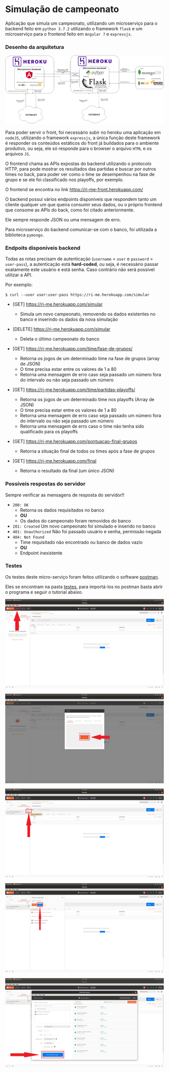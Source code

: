 # Simulação de campeonato

Aplicação que simula um campeonato, utilizando um microserviço para o backend feito em `python 3.7.2`
utilizando o framework `flask` e um microserviço para o frontend feito em `Angular 7` e `expressjs`.

### Desenho da arquitetura

![picture](assets/arq.png)

Para poder servir o front, foi necessário subir no heroku uma aplicação em `nodeJS`, utilizando o framework `expressjs`,
a única função deste framework é responder os conteúdos estáticos do front já buildados para o ambiente produtivo, ou seja,
ele só responde para o browser o arquivo `HTML` e os arquivos `JS`.


O frontend chama as APIs expostas do backend utilizando o protocolo HTTP, para pode mostrar os resultados das partidas e buscar
por outros times no back, para poder ver como o time se desempenhou na fase de grupo e se ele foi classificado nos playoffs, por exemplo.


O frontend se encontra no link https://ri-me-front.herokuapp.com/


O backend possui vários endpoints disponíveis que respondem tanto um cliente qualquer um que queira consumir seus dados, ou o próprio frontend
que consome as APIs do back, como foi citado anteriormente.


Ele sempre responde JSON ou uma mensagem de erro.


Para microserviço do backend comunicar-se com o banco, foi utilizada a biblioteca `pymongo`.


### Endpoits disponíveis backend

Todas as rotas precisam de autenticação (`username` = `user` e `password` = `user-pass`),
a autenticação está **hard-coded**, ou seja, é necessário passar exatamente este usuário e está senha.
Caso contrário não será possível utilizar a API.

Por exemplo:

`$ curl --user user:user-pass https://ri-me.herokuapp.com/simular`

- [GET] https://ri-me.herokuapp.com/simular
    - Simula um novo campeonato, removendo os dados existentes no banco e inserindo os dados da nova simulação

- [DELETE] https://ri-me.herokuapp.com/simular
    - Deleta o último campeonato do banco

- [GET] https://ri-me.herokuapp.com/time/fase-de-grupos/<numero-que-representa-o-time>
    - Retorna os jogos de um determinado time na fase de grupos (array de JSON)
    - O time precisa estar entre os valores de 1 a 80
    - Retorna uma mensagem de erro caso seja passado um número fora do intervalo ou não seja passado um número

- [GET] https://ri-me.herokuapp.com/time/partidas-playoffs/<numero-que-representa-o-time> 
    - Retorna os jogos de um determinado time nos playoffs (Array de JSON)
    - O time precisa estar entre os valores de 1 a 80
    - Retorna uma mensagem de erro caso seja passado um número fora do intervalo ou não seja passado um número
    - Retorna uma mensagem de erro caso o time não tenha sido qualificado para os playoffs


- [GET] https://ri-me.herokuapp.com/pontuacao-final-grupos
    - Retorna a situação final de todos os times após a fase de grupos

- [GET] https://ri-me.herokuapp.com/final
    - Retorna o resultado da final (um único JSON)

### Possíveis respostas do servidor

Sempre verificar as mensagens de resposta do servidor!!

- `200: OK`
    - Retorna os dados requisitados no banco
    - **OU**
    - Os dados do campeonato foram removidos do banco
- `201: Created` Um novo campeonato foi simulado e inserido no banco
- `401: Unauthorized` Não foi passado usuário e senha, permissão negada
- `404: Not Found`
    - Time requisitado não encontrado ou banco de dados vazio
    - **OU**
    - Endpoint inexistente

### Testes

Os testes deste micro-serviço foram feitos utilizando o software [postman](https://www.getpostman.com/).

Eles se encontram na pasta [testes](https://bitbucket.org/ricardobr001/ri_me/src/master/testes/), para importá-los
no postman basta abrir o programa e seguir o tutorial abaixo.

![foto-1](assets/foto-1.png)

![foto-2](assets/foto-2.png)

![foto-3](assets/foto-3.png)

![foto-4](assets/foto-4.png)

![foto-5](assets/foto-5.png)